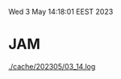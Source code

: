 Wed  3 May 14:18:01 EEST 2023
# JAM
<a href='./cache/202305/03_14.log'>./cache/202305/03_14.log</a>

